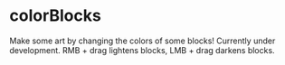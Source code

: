 # colorBlocks
Make some art by changing the colors of some blocks! Currently under development. RMB + drag lightens blocks, LMB + drag darkens blocks.
